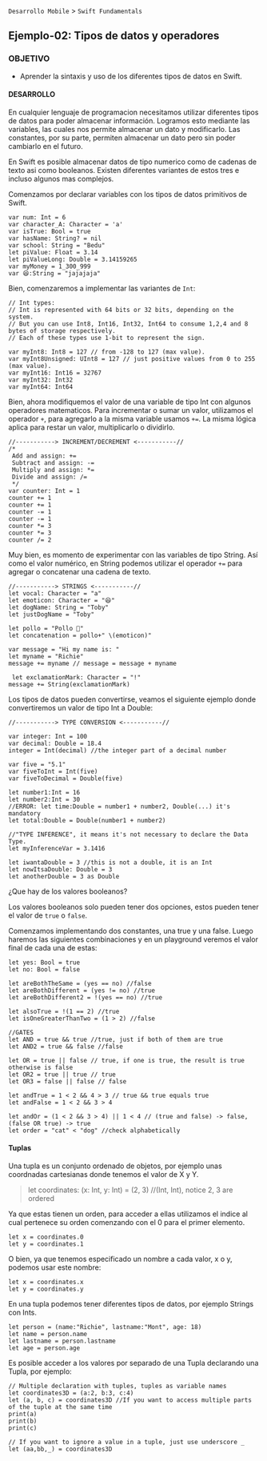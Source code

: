
`Desarrollo Mobile` > `Swift Fundamentals`


## Ejemplo-02: Tipos de datos y operadores

### OBJETIVO

- Aprender la sintaxis y uso de los diferentes tipos de datos en Swift.

#### DESARROLLO

 En cualquier lenguaje de programacion necesitamos utilizar diferentes tipos de datos para poder almacenar información. Logramos esto mediante las variables, las cuales nos permite almacenar un dato y modificarlo. Las constantes, por su parte, permiten almacenar un dato pero sin poder cambiarlo en el futuro.
 
 En Swift es posible almacenar datos de tipo numerico como de cadenas de texto asi como booleanos. Existen diferentes variantes de estos tres e incluso algunos mas complejos.
 
Comenzamos por declarar variables con los tipos de datos primitivos de Swift.

```
var num: Int = 6
var character_A: Character = 'a'
var isTrue: Bool = true
var hasName: String? = nil
var school: String = "Bedu"
let piValue: Float = 3.14
let piValueLong: Double = 3.14159265
var myMoney = 1_300_999
var 😆:String = "jajajaja"
```

Bien, comenzaremos a implementar las variantes de `Int`:

```
// Int types:
// Int is represented with 64 bits or 32 bits, depending on the system.
// But you can use Int8, Int16, Int32, Int64 to consume 1,2,4 and 8 bytes of storage respectively.
// Each of these types use 1-bit to represent the sign.

var myInt8: Int8 = 127 // from -128 to 127 (max value).
var myInt8Unsigned: UInt8 = 127 // just positive values from 0 to 255 (max value).
var myInt16: Int16 = 32767
var myInt32: Int32
var myInt64: Int64
```

Bien, ahora modifiquemos el valor de una variable de tipo Int con algunos operadores matematicos.
Para incrementar o sumar un valor, utilizamos el operador `+`, para agregarlo a la misma variable usamos `+=`. La misma lógica aplica para restar un valor, multiplicarlo o dividirlo.

```
//-----------> INCREMENT/DECREMENT <-----------//
/*
 Add and assign: +=
 Subtract and assign: -=
 Multiply and assign: *=
 Divide and assign: /=
 */
var counter: Int = 1
counter += 1
counter += 1
counter -= 1
counter -= 1
counter *= 3
counter *= 3
counter /= 2
```

Muy bien, es momento de experimentar con las variables de tipo String.
Así como el valor numérico, en String podemos utilizar el operador `+=` para agregar o concatenar una cadena de texto.

```
//-----------> STRINGS <-----------//
let vocal: Character = "a"
let emoticon: Character = "😆"
let dogName: String = "Toby"
let justDogName = "Toby"

let pollo = "Pollo 🐓"
let concatenation = pollo+" \(emoticon)"

var message = "Hi my name is: "
let myname = "Richie"
message += myname // message = message + myname

 let exclamationMark: Character = "!"
message += String(exclamationMark)

```

Los tipos de datos pueden convertirse, veamos el siguiente ejemplo donde convertiremos un valor de tipo Int a Double:

```
//-----------> TYPE CONVERSION <-----------//

var integer: Int = 100
var decimal: Double = 18.4
integer = Int(decimal) //the integer part of a decimal number

var five = "5.1"
var fiveToInt = Int(five)
var fiveToDecimal = Double(five)

let number1:Int = 16
let number2:Int = 30
//ERROR: let time:Double = number1 + number2, Double(...) it's mandatory
let total:Double = Double(number1 + number2)

//"TYPE INFERENCE", it means it's not necessary to declare the Data Type.
let myInferenceVar = 3.1416

let iwantaDouble = 3 //this is not a double, it is an Int
let nowItsaDouble: Double = 3
let anotherDouble = 3 as Double
```

¿Que hay de los valores booleanos?

Los valores booleanos solo pueden tener dos opciones, estos pueden tener el valor de `true` o `false`.

Comenzamos implementando dos constantes, una true y una false. Luego haremos las siguientes combinaciones y en un playground veremos el valor final de cada una de estas:

```
let yes: Bool = true
let no: Bool = false

let areBothTheSame = (yes == no) //false
let areBothDifferent = (yes != no) //true
let areBothDifferent2 = !(yes == no) //true

let alsoTrue = !(1 == 2) //true
let isOneGreaterThanTwo = (1 > 2) //false

//GATES
let AND = true && true //true, just if both of them are true
let AND2 = true && false //false

let OR = true || false // true, if one is true, the result is true otherwise is false
let OR2 = true || true // true
let OR3 = false || false // false

let andTrue = 1 < 2 && 4 > 3 // true && true equals true
let andFalse = 1 < 2 && 3 > 4

let andOr = (1 < 2 && 3 > 4) || 1 < 4 // (true and false) -> false, (false OR true) -> true
let order = "cat" < "dog" //check alphabetically
```


#### Tuplas

Una tupla es un conjunto ordenado de objetos, por ejemplo unas coordnadas cartesianas donde tenemos el valor de X y Y.

> let coordinates: (x: Int, y: Int) = (2, 3) //(Int, Int), notice 2, 3 are ordered

Ya que estas tienen un orden, para acceder a ellas utilizamos el indice al cual pertenece su orden comenzando con el 0 para el primer elemento.

```
let x = coordinates.0
let y = coordinates.1
```

O bien, ya que tenemos especificado un nombre a cada valor, x o y, podemos usar este nombre:

```
let x = coordinates.x
let y = coordinates.y
```

En una tupla podemos tener diferentes tipos de datos, por ejemplo Strings con Ints.

```
let person = (name:"Richie", lastname:"Mont", age: 18)
let name = person.name
let lastname = person.lastname
let age = person.age
```

Es posible acceder a los valores por separado de una Tupla declarando una Tupla, por ejemplo:

```
// Multiple declaration with tuples, tuples as variable names
let coordinates3D = (a:2, b:3, c:4)
let (a, b, c) = coordinates3D //If you want to access multiple parts of the tuple at the same time
print(a)
print(b)
print(c)

// If you want to ignore a value in a tuple, just use underscore _
let (aa,bb,_) = coordinates3D
```
